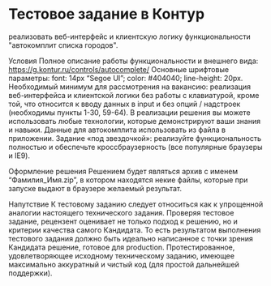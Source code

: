 # Тестовое задание в Контур

реализовать веб-интерфейс и клиентскую логику функциональности "автокомплит списка городов".

Условия
Полное описание работы функциональности и внешнего вида: https://g.kontur.ru/controls/autocomplete/
Основные шрифтовые параметры: font: 14px “Segoe UI”; color: #404040; line-height: 20px.
Необходимый минимум для рассмотрения на вакансию: реализация веб-интерфейса и клиентской логики без работы с клавиатурой, кроме той, что относится к вводу данных в input и без опций / надстроек (необходимы пункты 1-30, 59-64).
В реализации решения вы можете использовать любые технологии, которые демонстрируют ваши знания и навыки.
Данные для автокомплита использовать из файла в приложении.
Задание «под звездочкой»: реализуйте функциональность полностью и обеспечьте кроссбраузерность (все популярные браузеры и IE9).

Оформление решения
Решением будет являться архив с именем “Фамилия_Имя.zip”, в котором находятся некие файлы, которые при запуске выдают в браузере желаемый результат.

Напутствие
К тестовому заданию следует относиться как к упрощенной аналогии настоящего технического задания. Проверяя тестовое задание, рецензент оценивает не только подход к решению, но и критерии качества самого Кандидата.
То есть результатом выполнения тестового задания должно быть идеально написанное с точки зрения Кандидата решение, готовое для production. Протестированное, удовлетворяющее исходному техническому заданию, имеющее максимально аккуратный и чистый код (для простой дальнейшей поддержки).
